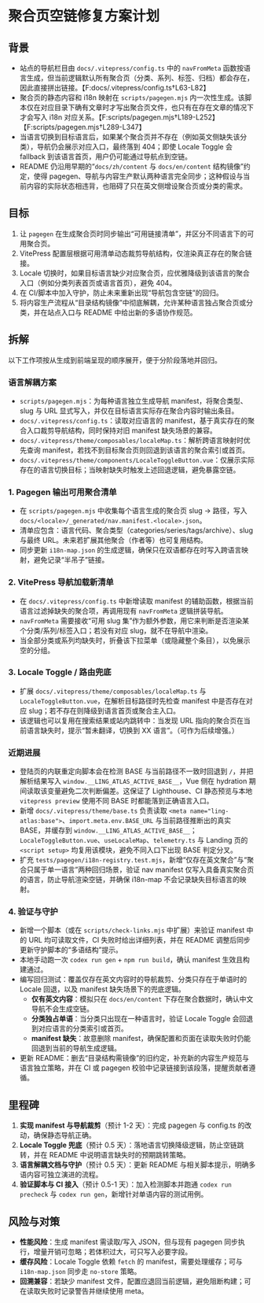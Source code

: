 # 聚合页空链修复方案计划

## 背景

- 站点的导航栏目由 `docs/.vitepress/config.ts` 中的 `navFromMeta` 函数按语言生成，但当前逻辑默认所有聚合页（分类、系列、标签、归档）都会存在，因此直接拼出链接。【F:docs/.vitepress/config.ts†L63-L82】
- 聚合页的静态内容和 i18n 映射在 `scripts/pagegen.mjs` 内一次性生成。该脚本仅在对应目录下确有文章时才写出聚合页文件，也只有在存在文章的情况下才会写入 i18n 对应关系。【F:scripts/pagegen.mjs†L189-L252】【F:scripts/pagegen.mjs†L289-L347】
- 当语言切换到目标语言后，如果某个聚合页并不存在（例如英文侧缺失该分类），导航仍会展示对应入口，最终落到 404；即使 Locale Toggle 会 fallback 到该语言首页，用户仍可能通过导航点到空链。
- README 仍沿用早期的“`docs/zh/content` 与 `docs/en/content` 结构镜像”约定，使得 pagegen、导航与内容生产默认两种语言完全同步；这种假设与当前内容的实际状态相违背，也阻碍了只在英文侧增设聚合页或分类的需求。

## 目标

1. 让 `pagegen` 在生成聚合页时同步输出“可用链接清单”，并区分不同语言下的可用聚合页。
2. VitePress 配置层根据可用清单动态裁剪导航结构，仅渲染真正存在的聚合链接。
3. Locale 切换时，如果目标语言缺少对应聚合页，应优雅降级到该语言的聚合入口（例如分类列表首页或语言首页），避免 404。
4. 在 CI/脚本中加入守护，防止未来重新出现“导航包含空链”的回归。
5. 将内容生产流程从“目录结构镜像”中彻底解耦，允许某种语言独占聚合页或分类，并在站点入口与 README 中给出新的多语协作规范。

## 拆解

以下工作项按从生成到前端呈现的顺序展开，便于分阶段落地并回归。

### 语言解耦方案

- `scripts/pagegen.mjs`：为每种语言独立生成导航 manifest，将聚合类型、slug 与 URL 显式写入，并仅在目标语言实际存在聚合内容时输出条目。
- `docs/.vitepress/config.ts`：读取对应语言的 manifest，基于真实存在的聚合入口裁剪导航结构，同时保持对旧 manifest 缺失场景的兼容。
- `docs/.vitepress/theme/composables/localeMap.ts`：解析跨语言映射时优先查询 manifest，若找不到目标聚合页则回退到该语言的聚合索引或首页。
- `docs/.vitepress/theme/components/LocaleToggleButton.vue`：仅展示实际存在的语言切换目标；当映射缺失时触发上述回退逻辑，避免暴露空链。

### 1. Pagegen 输出可用聚合清单

- 在 `scripts/pagegen.mjs` 中收集每个语言生成的聚合页 slug → 路径，写入 `docs/<locale>/_generated/nav.manifest.<locale>.json`。
- 清单应包含：语言代码、聚合类型（categories/series/tags/archive）、slug 与最终 URL。未来若扩展其他聚合（作者等）也可复用结构。
- 同步更新 `i18n-map.json` 的生成逻辑，确保只在双语都存在时写入跨语言映射，避免记录“半吊子”链接。

### 2. VitePress 导航加载新清单

- 在 `docs/.vitepress/config.ts` 中新增读取 manifest 的辅助函数，根据当前语言过滤掉缺失的聚合项，再调用现有 `navFromMeta` 逻辑拼装导航。
- `navFromMeta` 需要接收“可用 slug 集”作为额外参数，用它来判断是否渲染某个分类/系列/标签入口；若没有对应 slug，就不在导航中渲染。
- 当全部分类或系列均缺失时，折叠该下拉菜单（或隐藏整个条目），以免展示空的分组。

### 3. Locale Toggle / 路由兜底

- 扩展 `docs/.vitepress/theme/composables/localeMap.ts` 与 `LocaleToggleButton.vue`，在解析目标路径时先检查 manifest 中是否存在对应 slug；若不存在则降级到语言首页或聚合主入口。
- 该逻辑也可以复用在搜索结果或站内跳转中：当发现 URL 指向的聚合页在当前语言缺失时，提示“暂未翻译，切换到 XX 语言”。（可作为后续增强。）

### 近期进展

- 登陆页的内联重定向脚本会在检测 BASE 与当前路径不一致时回退到 `/`，并把解析结果写入 `window.__LING_ATLAS_ACTIVE_BASE__`，Vue 侧在 hydration 期间读取该变量避免二次判断偏差。这保证了 Lighthouse、CI 静态预览与本地 `vitepress preview` 使用不同 BASE 时都能落到正确语言入口。
- 新增 `docs/.vitepress/theme/base.ts` 负责读取 `<meta name="ling-atlas:base">`、`import.meta.env.BASE_URL` 与当前路径推断出的真实 BASE，并缓存到 `window.__LING_ATLAS_ACTIVE_BASE__`；
  `LocaleToggleButton.vue`、`useLocaleMap`、`telemetry.ts` 与 Landing 页的 `<script setup>` 均复用该模块，避免不同入口下出现 BASE 判定分叉。
- 扩充 `tests/pagegen/i18n-registry.test.mjs`，新增“仅存在英文聚合”与“聚合只属于单一语言”两种回归场景，验证 nav manifest 仅写入具备真实聚合页的语言，防止导航渲染空链，并确保 i18n-map 不会记录缺失目标语言的映射。

### 4. 验证与守护

- 新增一个脚本（或在 `scripts/check-links.mjs` 中扩展）来验证 manifest 中的 URL 均可读取文件，CI 失败时给出详细列表，并在 README 调整后同步更新守护脚本的“多语结构”提示。
- 本地手动跑一次 `codex run gen` + `npm run build`，确认 manifest 生效且构建通过。
- 编写回归测试：覆盖仅存在英文内容时的导航裁剪、分类只存在于单语时的 Locale 回退，以及 manifest 缺失场景下的兜底逻辑。
  - **仅有英文内容**：模拟只在 `docs/en/content` 下存在聚合数据时，确认中文导航不会生成空链。
  - **分类独占单语**：当分类只出现在一种语言时，验证 Locale Toggle 会回退到对应语言的分类索引或首页。
  - **manifest 缺失**：故意删除 manifest，确保配置和页面在读取失败时仍能回退到当前的导航生成逻辑。
- 更新 README：删去“目录结构需镜像”的旧约定，补充新的内容生产规范与语言独立策略，并在 CI 或 pagegen 校验中记录链接到该段落，提醒贡献者遵循。

## 里程碑

1. **实现 manifest 与导航裁剪**（预计 1-2 天）：完成 pagegen 与 config.ts 的改动，确保静态导航正确。
2. **Locale Toggle 兜底**（预计 0.5 天）：落地语言切换降级逻辑，防止空链跳转，并在 README 中说明语言缺失时的预期跳转策略。
3. **语言解耦文档与守护**（预计 0.5 天）：更新 README 与相关脚本提示，明确多语内容可独立演进的流程。
4. **验证脚本与 CI 接入**（预计 0.5-1 天）：加入检测脚本并跑通 `codex run precheck` 与 `codex run gen`，新增针对单语内容的测试用例。

## 风险与对策

- **性能风险**：生成 manifest 需读取/写入 JSON，但与现有 pagegen 同步执行，增量开销可忽略；若体积过大，可只写入必要字段。
- **缓存风险**：Locale Toggle 依赖 `fetch` 的 manifest，需要处理缓存；可与 `i18n-map.json` 同步走 `no-store` 策略。
- **回溯兼容**：若缺少 manifest 文件，配置应退回当前逻辑，避免阻断构建；可在读取失败时记录警告并继续使用 meta。
